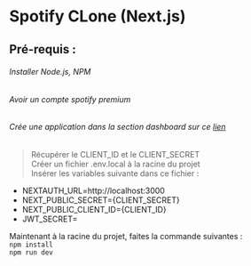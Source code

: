 # **Spotify CLone** (Next.js)

## Pré-requis : 

###### Installer Node.js, NPM
###### Avoir un compte spotify premium
###### Crée une application dans la section dashboard sur ce [lien](https://developer.spotify.com/)
> Récupérer le CLIENT_ID et le CLIENT_SECRET  
> Créer un fichier .env.local à la racine du projet  
> Insérer les variables suivante dans ce fichier :   
  - NEXTAUTH_URL=http://localhost:3000
  - NEXT_PUBLIC_SECRET={CLIENT_SECRET}
  - NEXT_PUBLIC_CLIENT_ID={CLIENT_ID}
  - JWT_SECRET=

Maintenant à la racine du projet, faites la commande suivantes :   
`npm install`  
`npm run dev`

